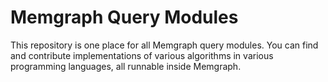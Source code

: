 # Memgraph Query Modules

This repository is one place for all Memgraph query modules. You can find and
contribute implementations of various algorithms in various programming
languages, all runnable inside Memgraph.
